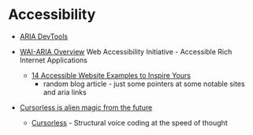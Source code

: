 # Accessibility

* [ARIA DevTools](https://chromewebstore.google.com/detail/aria-devtools/dneemiigcbbgbdjlcdjjnianlikimpck)

* [WAI-ARIA Overview](https://www.w3.org/WAI/standards-guidelines/aria/) Web Accessibility Initiative - Accessible Rich Internet Applications
    * [14 Accessible Website Examples to Inspire Yours](https://blog.hubspot.com/website/accessible-website-examples)
        * random blog article - just some pointers at some notable sites and aria links
* [Cursorless is alien magic from the future](https://xeiaso.net/notes/cursorless-alien-magic/)
    * [Cursorless](https://marketplace.visualstudio.com/items?itemName=pokey.cursorless) - Structural voice coding at the speed of thought
